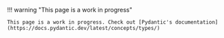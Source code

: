 !!! warning "This page is a work in progress"

    This page is a work in progress. Check out [Pydantic's documentation](https://docs.pydantic.dev/latest/concepts/types/)
